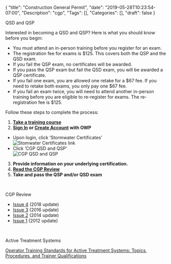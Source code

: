 {
	"title": "Construction General Permit",
	"date": "2019-05-28T10:23:54-07:00",
	"Description": "cgp",
	"Tags": [],
	"Categories": [],
	"draft": false
}

<div class="register-form-header">
QSD and QSP
</div>

Interested in becoming a QSD and QSP? Here is what you should know before you begin:

- You must attend an in-person training before you register for an exam.
- The registration fee for exams is $125. This covers both the QSP and the QSD exam.
- If you fail the QSP exam, no certificates will be awarded.
- If you pass the QSP exam but fail the QSD exam, you will be awarded a QSP certificate.
- If you fail one exam, you are allowed one retake for a $67 fee. If you need to retake both exams, you only pay one $67 fee.
- If you fail an exam twice, you will need to attend another in-person training before you are eligible to re-register for exams. The re-registration fee is $125.


Follow these steps to complete the process:

1. **[Take a training course](https://www.casqa.org/resources/qsp-qsd-qualification/qspqsd-training-course-calendar)**
2. **[Sign In](/login/) or [Create Account](/register/) with OWP**
 - Upon login, click ‘Stormwater Certificates’  
 ![Stomwater Certificates link](/img/icons/sw-menu.jpg)
 - Click ‘CGP QSD and QSP’  
 ![CGP QSD and QSP](/img/icons/menu-cgp.jpg)
3. **Provide information on your underlying certification.**
4. **[Read the CGP Review](/document/cgp/CGP-Review-Issue4.0.pdf)**
5. **Take and pass the QSP and/or QSD exam**

&nbsp;

<div class="register-form-header">
CGP Review
</div>

- [Issue 4](/document/cgp/CGP-Review-Issue4.0.pdf) (2018 update)
- [Issue 3](/document/cgp/CGP-Review-Issue3.0.pdf) (2016 update)
- [Issue 2](/document/cgp/CGP-Review-Issue2.0.pdf) (2014 update)
- [Issue 1](/document/cgp/CGP-Review-Issue1.1.pdf) (2012 update) 

&nbsp;

<div class="register-form-header">
Active Treatment Systems
</div>

[Operator Training Standards for Active Treatment Systems: Topics, Procedures, and Trainer Qualifications](/document/cgp/training-standards-of-the-ats-industry.pdf)